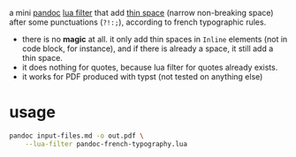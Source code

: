a mini [pandoc](https://pandoc.org/index.html) [lua filter](https://pandoc.org/lua-filters.html) that add [thin space](https://en.wikipedia.org/wiki/Thin_space) (narrow non-breaking space) after some punctuations (`?!:;`), according to french typographic rules.

- there is no __magic__ at all. it only add thin spaces in `Inline` elements (not in code block, for instance), and if there is already a space, it still add a thin space.
- it does nothing for quotes, because lua filter for quotes already exists.
- it works for PDF produced with typst (not tested on anything else)

usage
=====

```bash
pandoc input-files.md -o out.pdf \
    --lua-filter pandoc-french-typography.lua
```
